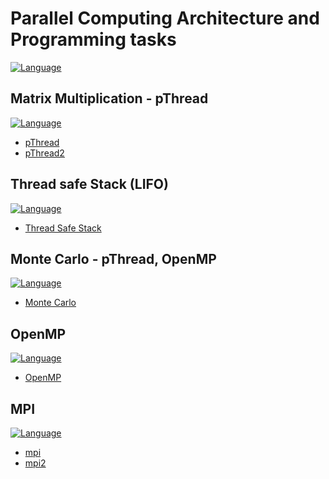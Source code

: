 # Parallel Computing Architecture and Programming tasks

[![Language](https://img.shields.io/badge/Language-C-green.svg)](https://shields.io/)

## Matrix Multiplication - pThread

[![Language](https://img.shields.io/badge/Language-C-green.svg)](https://shields.io/)

- <a href="https://github.com/light2802/PCAP/tree/master/MatMul%2C%20pThreads">pThread</a>
- <a href="https://github.com/light2802/PCAP/tree/master/pThread">pThread2</a>

## Thread safe Stack (LIFO)

[![Language](https://img.shields.io/badge/Language-C-green.svg)](https://shields.io/)

- <a href="https://github.com/light2802/PCAP/tree/master/Thread%20Safe%20Stack">Thread Safe Stack</a>

## Monte Carlo - pThread, OpenMP

[![Language](https://img.shields.io/badge/Language-C-green.svg)](https://shields.io/)

- <a href="https://github.com/light2802/PCAP/tree/master/MonteCarlo%20using%20pThread%2C%20OpenMP">Monte Carlo</a>

## OpenMP

[![Language](https://img.shields.io/badge/Language-C-green.svg)](https://shields.io/)

- <a href="https://github.com/light2802/PCAP/tree/master/openMP">OpenMP</a>

## MPI

[![Language](https://img.shields.io/badge/Language-C-green.svg)](https://shields.io/)

- <a href="https://github.com/light2802/PCAP/tree/master/mpi">mpi</a>
- <a href="https://github.com/light2802/PCAP/tree/master/mpi2">mpi2</a>
